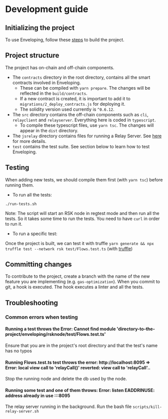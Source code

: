 # Development guide

## Initializing the project

To use Enveloping, follow these [steps](../docs/launching_enveloping.md) to build the project.

## Project structure

The project has on-chain and off-chain components.

-   The `contracts` directory in the root directory, contains all the smart contracts involved in Enveloping.
    -   These can be compiled with `yarn prepare`. The changes will be reflected in the `build/contracts`.
    -   If a new contract is created, it is important to add it to `migrations/2_deploy_contracts.js` for deploying it.
    -   The solidity version used currently is `^0.6.12`.
-   The `src` directory contains the off-chain components such as `cli`, `relayclient` and `relayserver`. Everything here is coded in `typescript`.
    -   To compile these typescript files, use `yarn tsc`. The changes will appear in the `dist` directory.
-   The `jsrelay` directory contains files for running a Relay Server. See [here](../docs/launching_enveloping.md) for more details.
-   `test` contains the test suite. See section below to learn how to test Enveloping.

## Testing

When adding new tests, we should compile them first (with `yarn tsc`) before running them.

-   To run all the tests:

`./run-tests.sh`

Note: The script will start an RSK node in regtest mode and then run all the tests. So it takes some time to run the tests. You need to have `curl` in order to run it.

-   To run a specific test:

Once the project is built, we can test it with truffle
`yarn generate && npx truffle test --network rsk test/Flows.test.ts` (with [truffle](https://www.trufflesuite.com/))

## Committing changes

To contribute to the project, create a branch with the name of the new feature you are implementing (e.g. `gas-optimization`). When you commit to git, a hook is executed. The hook executes a linter and all the tests.

## Troubleshooting <a id="c07"></a>

### Common errors when testing

#### Running a test throws the Error: Cannot find module 'directory-to-the-project/enveloping/rsknode/test/Flows.test.ts'

Ensure that you are in the project's root directory and that the test's name has no typos

#### Running Flows.test.ts test throws the error: http://localhost:8095 => Error: local view call to 'relayCall()' reverted: view call to 'relayCall'..

Stop the running node and delete the db used by the node.

#### Running some test and one of them throws: Error: listen EADDRINUSE: address already in use :::8095

The relay server running in the background. Run the bash file `scripts/kill-relay-server.sh`